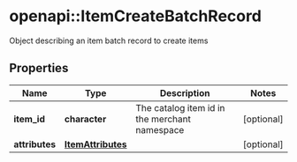 # openapi::ItemCreateBatchRecord

Object describing an item batch record to create items

## Properties
Name | Type | Description | Notes
------------ | ------------- | ------------- | -------------
**item_id** | **character** | The catalog item id in the merchant namespace | [optional] 
**attributes** | [**ItemAttributes**](ItemAttributes.md) |  | [optional] 



